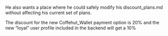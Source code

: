 He also wants a place where he could safely modify his discount_plans.md without affecting his current set of plans.


The discount for the new Coffehut_Wallet payment option is 20% and the new “loyal” user profile included in the backend will get a 10%
